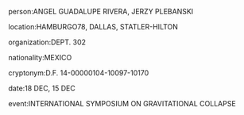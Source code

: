 person:ANGEL GUADALUPE RIVERA, JERZY PLEBANSKI

location:HAMBURGO78, DALLAS, STATLER-HILTON

organization:DEPT. 302

nationality:MEXICO

cryptonym:D.F. 14-00000104-10097-10170

date:18 DEC, 15 DEC

event:INTERNATIONAL SYMPOSIUM ON GRAVITATIONAL COLLAPSE

